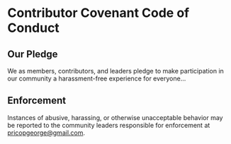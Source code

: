 # Contributor Covenant Code of Conduct

## Our Pledge
We as members, contributors, and leaders pledge to make participation in our community a harassment-free experience for everyone...

## Enforcement
Instances of abusive, harassing, or otherwise unacceptable behavior may be reported to the community leaders responsible for enforcement at pricopgeorge@gmail.com.
